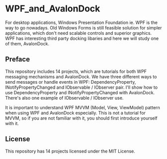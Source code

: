 # WPF_and_AvalonDock
 

For desktop applications, Windows Presentation Foundation ie. WPF is the way to go nowadays. Old Windows Forms is still feasible solution for simpler applications, which don't need scalable controls and superior graphics. WPF has interesting third party docking libaries and here we will study one of them, AvalonDock.

## Preface

This repository includes 14 projects, which are tutorials for both WPF messaging mechanisms and AvalonDock. We have three different ways to send messages or handle events in WPF: DependencyProperty, INotifyPropertyChanged and IObservable / IObserver pair. I'll show how to use DependencyProperty and INotifyPropertyChanged with AvalonDock. There's also one example of IObservable / IObserver use.

It is important to understand WPF MVVM (Model, View, ViewModel) pattern when using WPF and AvalonDock especially. This is not a tutorial for MVVM, so if you are not familiar with it, you should first introduce yourself with it.

## License

This repository has 14 projects licensed under the MIT License.